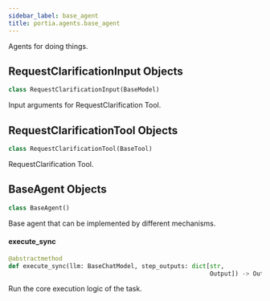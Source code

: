 ```yaml
---
sidebar_label: base_agent
title: portia.agents.base_agent
---
```


Agents for doing things.

## RequestClarificationInput Objects

```python
class RequestClarificationInput(BaseModel)
```

Input arguments for RequestClarification Tool.

## RequestClarificationTool Objects

```python
class RequestClarificationTool(BaseTool)
```

RequestClarification Tool.

## BaseAgent Objects

```python
class BaseAgent()
```

Base agent that can be implemented by different mechanisms.

#### execute\_sync

```python
@abstractmethod
def execute_sync(llm: BaseChatModel, step_outputs: dict[str,
                                                        Output]) -> Output
```

Run the core execution logic of the task.

